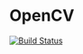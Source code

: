 # OpenCV

[![Build Status](https://travis-ci.org/maxruby/OpenCV.jl.svg?branch=master)](https://travis-ci.org/maxruby/OpenCV.jl)
